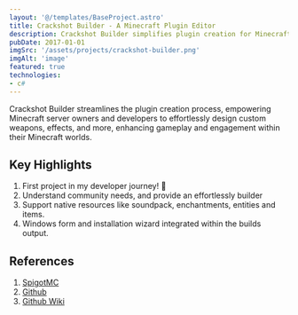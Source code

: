 ```yaml
---
layout: '@/templates/BaseProject.astro'
title: Crackshot Builder - A Minecraft Plugin Editor
description: Crackshot Builder simplifies plugin creation for Minecraft, enabling custom weapon and effect design to enhance gameplay.
pubDate: 2017-01-01
imgSrc: '/assets/projects/crackshot-builder.png'
imgAlt: 'image'
featured: true
technologies:
- c#
---
```


Crackshot Builder streamlines the plugin creation process, empowering Minecraft server owners and developers to effortlessly design custom weapons, effects, and more, enhancing gameplay and engagement within their Minecraft worlds.

## Key Highlights

1. First project in my developer journey! 🎉
1. Understand community needs, and provide an effortlessly builder
2. Support native resources like soundpack, enchantments, entities and items.
3. Windows form and installation wizard integrated within the builds output.

## References 

1. <a href="https://www.spigotmc.org/resources/%E3%80%90visual-c-%E3%80%91crackshot-builder.34634/" target="_blank">SpigotMC</a>
2. <a href="https://github.com/Oskang09/CrackshotBuilder" target="_blank">Github</a>
3. <a href="https://github.com/Oskang09/CrackshotBuilder/wiki" target="_blank">Github Wiki</a>